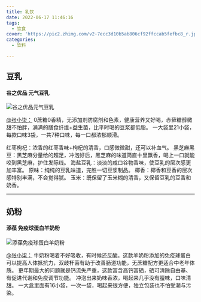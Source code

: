```yaml
---
title: 乳饮
date: 2022-06-17 11:46:16
tags:
  - 饮食
cover: 'https://pic2.zhimg.com/v2-7ecc3d10b5ab806cf92ffccab5fefbc8_r.jpg?source=1940ef5c'
categories:
  - 饮料

---
```

<!--more-->

## 豆乳

#### 谷之优品 元气豆乳
![谷之优品元气豆乳](https://pic2.zhimg.com/v2-7ecc3d10b5ab806cf92ffccab5fefbc8_r.jpg?source=1940ef5c)

[@张小柒：](https://www.zhihu.com/question/23054911/answer/1848255204)
0蔗糖0香精，无添加剂防腐剂和色素，健康营养又好喝，赤藓糖醇微甜不怕胖，满满的膳食纤维+益生菌，比平时喝的豆浆都低脂。
一大袋里21小袋，每款口味3袋，一共7种口味，每一口都浓郁顺滑。

红枣枸杞：浓香的红枣香味+枸杞的清香，口感微微甜，还可以补血气。
黑芝麻黑豆：黑芝麻分量给的超足，冲泡好后，黑芝麻的味道简直十里飘香，喝上一口就能咬到黑芝麻，护住发际线。
海盐豆乳：淡淡的咸口谷物香味，使豆乳的层次感更加丰富。
原味：纯纯的豆乳味道，完胜一切豆浆制品。
椰香：椰香和豆香的层次感特别丰满，不会觉得腻。
玉米：既保留了玉米糊的清香，又保留豆乳的豆香和奶香。

---
## 奶粉

#### 添葆 免疫球蛋白羊奶粉
![添葆免疫球蛋白羊奶粉](https://pic3.zhimg.com/v2-762279d25989f31eed7720f8f02d5ff8_r.jpg?source=1940ef5c)

[@张小柒：](https://www.zhihu.com/question/23054911/answer/1848255204)
牛奶粉喝着不好吸收，有时候还反酸。这款羊奶粉添加的免疫球蛋白可以提高人体抵抗力，双歧杆菌有助于改善肠道功能，无蔗糖配方更适合中老年体质。
更年期最大的问题就是钙流失严重，这款富含高钙富硒，硒可清除自由基、有促进代谢和免疫调节功能。
冲泡出来奶味香浓，喝起来几乎没有膻味，口味清甜。
一大盒里面有16小袋，一次一袋，喝起来很方便，独立包装也不怕受潮与污染。